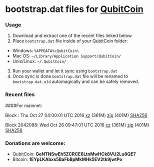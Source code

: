 # bootstrap.dat files for [QubitCoin](http://www.qubitcoin.com/)

### Usage

1. Download and extract one of the recent files linked below.
2. Place `bootstrap.dat` file inside of your QubitCoin folder:
 - Windows: `%APPDATA%\QubitCoin\`
 - Mac OS: `~/Library/Application Support/QubitCoin/`
 - Unix/Linux: `~/.QubitCoin/`
3. Run your wallet and let it sync using `bootstrap.dat`
4. Once sync is done `bootstrap.dat` file will be renamed to `bootstrap.dat.old` automagically and can be safely removed.

### Recent files

####For mainnet:

Block : Thu Oct 27 04:00:01 UTC 2016 [xz](https://transfer.sh/CLrB4/bootstrap.dat.20161027.tar.xz) (361M) [zip](https://transfer.sh/ZuZef/bootstrap.dat.20161027.zip) (401M) [SHA256](https://transfer.sh/mUhqD/sha256.txt)

Block 2042098: Wed Oct 26 09:47:01 UTC 2016 [xz](https://transfer.sh/mpJVv/bootstrap.dat.20161026.tar.xz) (361M) [zip](https://transfer.sh/g1tdy/bootstrap.dat.20161026.zip) (401M) [SHA256](https://transfer.sh/uOE9n/sha256.txt)

### Donations are welcome:

- QubitCoin: **GeNTNSwEh5ZCRCE6LtnMwHCk8VU2Lu8QE7**
- Bitcoin: **1EYpLKAbxs5BaFbBpMkMHk5EV2tk9jwtPo**
